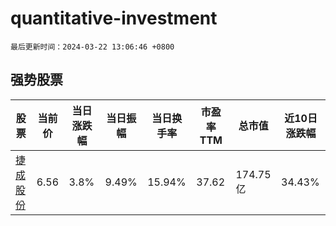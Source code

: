 # quantitative-investment

`最后更新时间：2024-03-22 13:06:46 +0800`

## 强势股票

|股票|当前价|当日涨跌幅|当日振幅|当日换手率|市盈率TTM|总市值|近10日涨跌幅|
|----|----|----|----|----|----|----|----|
|[捷成股份](https://xueqiu.com/S/SZ300182)|6.56|3.8%|9.49%|15.94%|37.62|174.75亿|34.43%|
